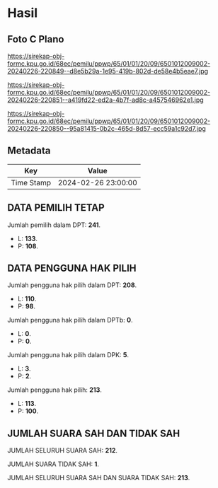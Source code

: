 # Hasil

## Foto C Plano

https://sirekap-obj-formc.kpu.go.id/68ec/pemilu/ppwp/65/01/01/20/09/6501012009002-20240226-220849--d8e5b29a-1e95-419b-802d-de58e4b5eae7.jpg

https://sirekap-obj-formc.kpu.go.id/68ec/pemilu/ppwp/65/01/01/20/09/6501012009002-20240226-220851--a419fd22-ed2a-4b7f-ad8c-a457546962e1.jpg

https://sirekap-obj-formc.kpu.go.id/68ec/pemilu/ppwp/65/01/01/20/09/6501012009002-20240226-220850--95a81415-0b2c-465d-8d57-ecc59a1c92d7.jpg


## Metadata

| Key        | Value               |
| ---------- | ------------------- |
| Time Stamp | 2024-02-26 23:00:00 |


## DATA PEMILIH TETAP

Jumlah pemilih dalam DPT: **241**.
 * L: **133**.
 * P: **108**.

## DATA PENGGUNA HAK PILIH

Jumlah pengguna hak pilih dalam DPT: **208**.
 * L: **110**.
 * P: **98**.

Jumlah pengguna hak pilih dalam DPTb: **0**.
 * L: **0**.
 * P: **0**.

Jumlah pengguna hak pilih dalam DPK: **5**.
 * L: **3**.
 * P: **2**.

Jumlah pengguna hak pilih: **213**.
 * L: **113**.
 * P: **100**.

## JUMLAH SUARA SAH DAN TIDAK SAH

JUMLAH SELURUH SUARA SAH: **212**.

JUMLAH SUARA TIDAK SAH: **1**.

JUMLAH SELURUH SUARA SAH DAN SUARA TIDAK SAH: **213**.


